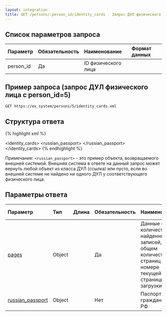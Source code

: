 ```yaml
---
layout: integration
title: GET /persons/:person_id/identity_cards - Запрос ДУЛ физического лица
---
```


## Список параметров запроса

| Параметр | Обязательность | Наименование | Формат данных |
|:---------|:---------------|:-------------|:------------------------|
| person_id | Да | ID физического лица | |

## Пример запроса (запрос ДУЛ физического лица с person_id=5)

`GET https://ex_system/persons/5/identity_cards.xml`

## Структура ответа

{% highlight xml %}
<?xml version="1.0"?>
<identity_cards>
    <pages>
        <!-- Структура объекта pages -->
    </pages>
    <russian_passport>
        <!-- Структура объекта ‘Паспорт гражданина РФ’ -->
    </russian_passport>   
</identity_cards>
{% endhighlight %}

Примечание: `<russian_passport>` - это пример объекта, возвращаемого внешней системой. Внешняя система в ответе на данный запрос может вернуть любой объект из класса ДУЛ (ссылка) или пусто, если во внешней системе не найдено ни одного ДУЛ у соответствующего физического лица.

## Параметры ответа

| Параметр | Тип | Длина | Обязательность | Наименование | Формат данных |
|:---------|:----|:------|:---------------|:-------------|:--------------|
| [pages]({{site.baseurl}}/integration/models/pages.html) | Object | | Да | Данные о количестве найденных записей, общем количестве страниц и номере текущей страницы загрузки | |
| [russian_passport]({{site.baseurl}}/integration/models/russian_passport.html) | Object | | Нет | Паспорт гражданина РФ | |
